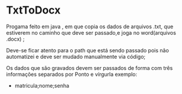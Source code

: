 # TxtToDocx

Progama feito em java , em que copia os dados de arquivos .txt, que estiverem no caminho que deve ser passado,e joga no word(arquivos .docx) ;

Deve-se ficar atento para o path que está sendo passado pois não automatizei e deve ser mudado manualmente via código;

Os dados que são gravados devem ser passados de forma com três informações separados por Ponto e vírgurla exemplo:
- matricula;nome;senha

